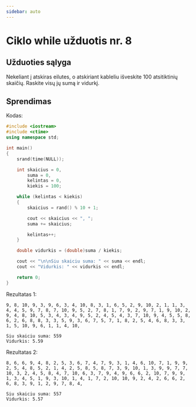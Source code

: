 ```yaml
---
sidebar: auto
---
```


# Ciklo while užduotis nr. 8

## Užduoties sąlyga

Nekeliant į atskiras eilutes, o atskiriant kableliu išveskite 100 atsitiktinių skaičių. Raskite visų jų sumą ir vidurkį.

## Sprendimas

Kodas:

```cpp
#include <iostream>
#include <ctime>
using namespace std;

int main()
{
	srand(time(NULL));

	int skaicius = 0,
		suma = 0,
		kelintas = 0,
		kiekis = 100;

	while (kelintas < kiekis)
	{
		skaicius = rand() % 10 + 1;

		cout << skaicius << ", ";
		suma += skaicius;

		kelintas++;
	}

	double vidurkis = (double)suma / kiekis;

	cout << "\n\nSiu skaiciu suma: " << suma << endl;
	cout << "Vidurkis: " << vidurkis << endl;

	return 0;
}
```

Rezultatas 1:

```
9, 8, 10, 9, 3, 9, 6, 3, 4, 10, 8, 3, 1, 6, 5, 2, 9, 10, 2, 1, 1, 3, 4, 4, 5, 9, 7, 8, 7, 10, 9, 5, 2, 7, 8, 1, 7, 9, 2, 9, 7, 1, 9, 10, 2, 9, 4, 8, 10, 5, 3, 4, 3, 4, 9, 5, 2, 4, 5, 4, 3, 7, 10, 9, 4, 5, 5, 8, 6, 2, 6, 8, 8, 3, 3, 5, 9, 3, 6, 7, 5, 7, 1, 8, 2, 5, 4, 6, 8, 3, 3, 1, 5, 10, 9, 6, 1, 1, 4, 10,

Siu skaiciu suma: 559
Vidurkis: 5.59

```

Rezultatas 2:

```
8, 6, 6, 9, 4, 8, 2, 5, 3, 6, 7, 4, 7, 9, 3, 1, 4, 6, 10, 7, 1, 9, 9, 2, 5, 4, 8, 5, 2, 1, 4, 2, 5, 8, 5, 8, 7, 3, 9, 10, 1, 3, 9, 9, 7, 7, 10, 3, 2, 4, 5, 8, 4, 7, 10, 6, 3, 7, 9, 4, 9, 6, 6, 2, 10, 7, 9, 9, 1, 3, 4, 5, 1, 9, 3, 10, 1, 4, 1, 7, 2, 10, 10, 9, 2, 4, 2, 6, 6, 2, 6, 8, 3, 9, 1, 2, 9, 7, 8, 4,

Siu skaiciu suma: 557
Vidurkis: 5.57

```
